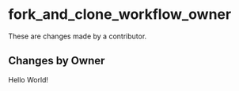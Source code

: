 # fork_and_clone_workflow_owner
These are changes made by a contributor.

## Changes by Owner
Hello World!

